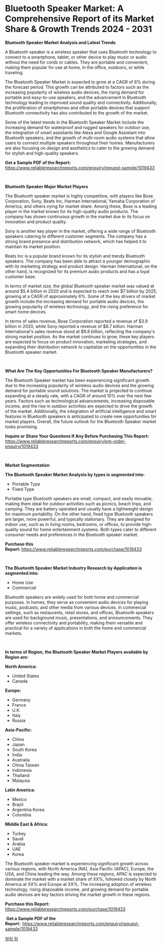 <p><h1>Bluetooth Speaker Market: A Comprehensive Report of its Market Share & Growth Trends 2024 - 2031</h1></p><p><strong>Bluetooth Speaker Market Analysis and Latest Trends</strong></p>
<p><p>A Bluetooth speaker is a wireless speaker that uses Bluetooth technology to connect to a smartphone, tablet, or other device to play music or audio without the need for cords or cables. They are portable and convenient, making them popular for use at home, in the office, outdoors, or while traveling.</p><p>The Bluetooth Speaker Market is expected to grow at a CAGR of 6% during the forecast period. This growth can be attributed to factors such as the increasing popularity of wireless audio devices, the rising demand for portable and easy-to-use speakers, and the advancement in Bluetooth technology leading to improved sound quality and connectivity. Additionally, the proliferation of smartphones and other portable devices that support Bluetooth connectivity has also contributed to the growth of the market.</p><p>Some of the latest trends in the Bluetooth Speaker Market include the increasing demand for waterproof and rugged speakers for outdoor use, the integration of smart assistants like Alexa and Google Assistant into Bluetooth speakers, and the growth of multi-room audio systems that allow users to connect multiple speakers throughout their homes. Manufacturers are also focusing on design and aesthetics to cater to the growing demand for stylish and high-quality speakers.</p></p>
<p><strong>Get a Sample PDF of the Report:&nbsp;</strong> <a href="https://www.reliableresearchreports.com/enquiry/request-sample/1019433">https://www.reliableresearchreports.com/enquiry/request-sample/1019433</a></p>
<p>&nbsp;</p>
<p><strong>Bluetooth Speaker Major Market Players</strong></p>
<p><p>The Bluetooth speaker market is highly competitive, with players like Bose Corporation, Sony, Beats Inc, Harman International, Yamaha Corporation of America, and others vying for market share. Among these, Bose is a leading player in the market known for its high-quality audio products. The company has shown continuous growth in the market due to its focus on innovation and product quality.</p><p>Sony is another key player in the market, offering a wide range of Bluetooth speakers catering to different customer segments. The company has a strong brand presence and distribution network, which has helped it to maintain its market position.</p><p>Beats Inc is a popular brand known for its stylish and trendy Bluetooth speakers. The company has been able to attract a younger demographic with its marketing strategy and product design. Harman International, on the other hand, is recognized for its premium audio products and has a loyal customer base.</p><p>In terms of market size, the global Bluetooth speaker market was valued at around $5.4 billion in 2020 and is expected to reach over $7 billion by 2025, growing at a CAGR of approximately 6%. Some of the key drivers of market growth include the increasing demand for portable audio devices, the growing popularity of wireless technology, and the rising preference for smart home devices.</p><p>In terms of sales revenue, Bose Corporation reported a revenue of $3.9 billion in 2020, while Sony reported a revenue of $8.7 billion. Harman International's sales revenue stood at $9.8 billion, reflecting the company's strong market position. As the market continues to grow, these key players are expected to focus on product innovation, marketing strategies, and expanding their distribution network to capitalize on the opportunities in the Bluetooth speaker market.</p></p>
<p>&nbsp;</p>
<p><strong>What Are The Key Opportunities For Bluetooth Speaker Manufacturers?</strong></p>
<p><p>The Bluetooth Speaker market has been experiencing significant growth due to the increasing popularity of wireless audio devices and the growing demand for portable sound solutions. The market is projected to continue expanding at a steady rate, with a CAGR of around 10% over the next few years. Factors such as technological advancements, increasing disposable income, and the rise in outdoor activities are expected to drive the growth of the market. Additionally, the integration of artificial intelligence and smart features in Bluetooth speakers is anticipated to create new opportunities for market players. Overall, the future outlook for the Bluetooth Speaker market looks promising.</p></p>
<p><strong>Inquire or Share Your Questions If Any Before Purchasing This Report:</strong> <a href="https://www.reliableresearchreports.com/enquiry/pre-order-enquiry/1019433">https://www.reliableresearchreports.com/enquiry/pre-order-enquiry/1019433</a></p>
<p>&nbsp;</p>
<p><strong>Market Segmentation</strong></p>
<p><strong>The Bluetooth Speaker Market Analysis by types is segmented into:</strong></p>
<p><ul><li>Portable Type</li><li>Fixed Type</li></ul></p>
<p><p>Portable type Bluetooth speakers are small, compact, and easily movable, making them ideal for outdoor activities such as picnics, beach trips, and camping. They are battery operated and usually have a lightweight design for maximum portability. On the other hand, fixed type Bluetooth speakers are larger, more powerful, and typically stationary. They are designed for indoor use, such as in living rooms, bedrooms, or offices, to provide high-quality sound for home entertainment systems. Both types cater to different consumer needs and preferences in the Bluetooth speaker market.</p></p>
<p><strong>Purchase this Report:&nbsp;</strong><a href="https://www.reliableresearchreports.com/purchase/1019433">https://www.reliableresearchreports.com/purchase/1019433</a></p>
<p>&nbsp;</p>
<p><strong>The Bluetooth Speaker Market Industry Research by Application is segmented into:</strong></p>
<p><ul><li>Home Use</li><li>Commercial</li></ul></p>
<p><p>Bluetooth speakers are widely used for both home and commercial purposes. In homes, they serve as convenient audio devices for playing music, podcasts, and other media from various devices. In commercial settings, such as restaurants, retail stores, and offices, Bluetooth speakers are used for background music, presentations, and announcements. They offer wireless connectivity and portability, making them versatile and practical for a variety of applications in both the home and commercial markets.</p></p>
<p>&nbsp;</p>
<p><strong>In terms of Region, the Bluetooth Speaker Market Players available by Region are:</strong></p>
<p>
    <p> <strong> North America: </strong>
        <ul>
            <li>United States</li>
            <li>Canada</li>
        </ul>
        </p> 
    <p> <strong> Europe: </strong>
        <ul>
            <li>Germany</li>
            <li>France</li>
            <li>U.K.</li>
            <li>Italy</li>
            <li>Russia</li>
        </ul>
        </p> 
    <p> <strong> Asia-Pacific: </strong>
        <ul>
            <li>China</li>
            <li>Japan</li>
            <li>South Korea</li>
            <li>India</li>
            <li>Australia</li>
            <li>China Taiwan</li>
            <li>Indonesia</li>
            <li>Thailand</li>
            <li>Malaysia</li>
        </ul>
        </p> 
    <p> <strong> Latin America: </strong>
        <ul>
            <li>Mexico</li>
            <li>Brazil</li>
            <li>Argentina Korea</li>
            <li>Colombia</li>
        </ul>
        </p> 
    <p> <strong> Middle East & Africa: </strong>
        <ul>
            <li>Turkey</li>
            <li>Saudi</li>
            <li>Arabia</li>
            <li>UAE</li>
            <li>Korea</li>
        </ul>
    </p>
    </p>
<p><p>The Bluetooth speaker market is experiencing significant growth across various regions, with North America (NA), Asia Pacific (APAC), Europe, the USA, and China leading the way. Among these regions, APAC is expected to dominate the market with a market share of XX%, followed closely by North America at XX% and Europe at XX%. The increasing adoption of wireless technology, rising disposable income, and growing demand for portable audio devices are key factors driving the market growth in these regions.</p></p>
<p><strong>Purchase this Report: </strong><a href="https://www.reliableresearchreports.com/purchase/1019433">https://www.reliableresearchreports.com/purchase/1019433</a></p>
<p>&nbsp;<strong>Get a Sample PDF of the Report:&nbsp;&nbsp;</strong><a href="https://www.reliableresearchreports.com/enquiry/request-sample/1019433">https://www.reliableresearchreports.com/enquiry/request-sample/1019433</a></p>
<p><strong></strong></p>
<p><p><a href="https://github.com/plelbej847484502/Market-Research-Report-List-1/blob/main/42762109063.md">씰링 링</a></p></p>